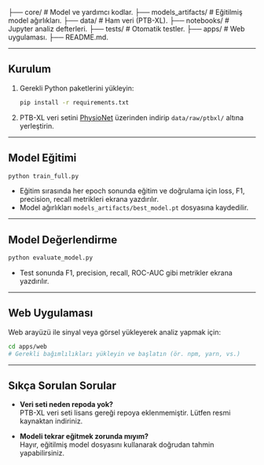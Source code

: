 ├── core/ # Model ve yardımcı kodlar.
├── models_artifacts/ # Eğitilmiş model ağırlıkları.
├── data/ # Ham veri (PTB-XL).
├── notebooks/ # Jupyter analiz defterleri.
├── tests/ # Otomatik testler.
├── apps/ # Web uygulaması.
├── README.md.


---

## Kurulum

1. Gerekli Python paketlerini yükleyin:
    ```bash
    pip install -r requirements.txt
    ```
2. PTB-XL veri setini [PhysioNet](https://physionet.org/content/ptb-xl/1.0.3/) üzerinden indirip `data/raw/ptbxl/` altına yerleştirin.

---

## Model Eğitimi

```bash
python train_full.py
```
- Eğitim sırasında her epoch sonunda eğitim ve doğrulama için loss, F1, precision, recall metrikleri ekrana yazdırılır.
- Model ağırlıkları `models_artifacts/best_model.pt` dosyasına kaydedilir.

---

## Model Değerlendirme

```bash
python evaluate_model.py
```
- Test sonunda F1, precision, recall, ROC-AUC gibi metrikler ekrana yazdırılır.

---

## Web Uygulaması

Web arayüzü ile sinyal veya görsel yükleyerek analiz yapmak için:
```bash
cd apps/web
# Gerekli bağımlılıkları yükleyin ve başlatın (ör. npm, yarn, vs.)
```

---

## Sıkça Sorulan Sorular

- **Veri seti neden repoda yok?**  
  PTB-XL veri seti lisans gereği repoya eklenmemiştir. Lütfen resmi kaynaktan indiriniz.

- **Modeli tekrar eğitmek zorunda mıyım?**  
  Hayır, eğitilmiş model dosyasını kullanarak doğrudan tahmin yapabilirsiniz.
